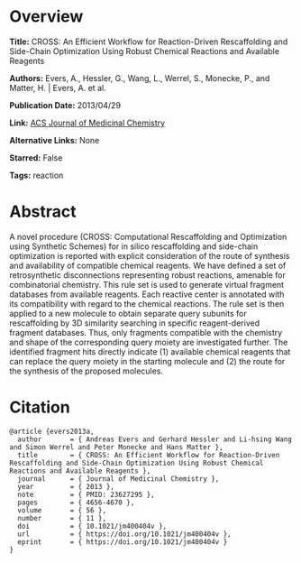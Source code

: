 # Overview
**Title:**
CROSS: An Efficient Workflow for Reaction-Driven Rescaffolding and Side-Chain Optimization Using Robust Chemical Reactions and Available Reagents

**Authors:**
Evers, A., Hessler, G., Wang, L., Werrel, S., Monecke, P., and Matter, H. |
Evers, A. et al.

**Publication Date:**
2013/04/29

**Link:**
[ACS Journal of Medicinal Chemistry](https://pubs.acs.org/doi/10.1021/jm400404v)

**Alternative Links:**
None

**Starred:**
False

**Tags:**
reaction


# Abstract
A novel procedure (CROSS: Computational Rescaffolding and Optimization using Synthetic Schemes) for in silico rescaffolding and side-chain optimization is reported with explicit consideration of the route of synthesis and availability of compatible chemical reagents.
We have defined a set of retrosynthetic disconnections representing robust reactions, amenable for combinatorial chemistry.
This rule set is used to generate virtual fragment databases from available reagents.
Each reactive center is annotated with its compatibility with regard to the chemical reactions.
The rule set is then applied to a new molecule to obtain separate query subunits for rescaffolding by 3D similarity searching in specific reagent-derived fragment databases.
Thus, only fragments compatible with the chemistry and shape of the corresponding query moiety are investigated further.
The identified fragment hits directly indicate (1) available chemical reagents that can replace the query moiety in the starting molecule and (2) the route for the synthesis of the proposed molecules.


# Citation
```
@article {evers2013a,
  author       = { Andreas Evers and Gerhard Hessler and Li-hsing Wang and Simon Werrel and Peter Monecke and Hans Matter },
  title        = { CROSS: An Efficient Workflow for Reaction-Driven Rescaffolding and Side-Chain Optimization Using Robust Chemical Reactions and Available Reagents },
  journal      = { Journal of Medicinal Chemistry },
  year         = { 2013 },
  note         = { PMID: 23627295 },
  pages        = { 4656-4670 },
  volume       = { 56 },
  number       = { 11 },
  doi          = { 10.1021/jm400404v },
  url          = { https://doi.org/10.1021/jm400404v },
  eprint       = { https://doi.org/10.1021/jm400404v }
}
```
